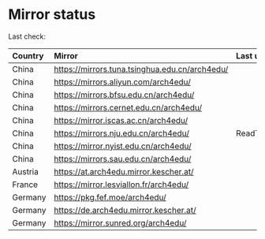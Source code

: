 <script src="./time.js"></script>
# Mirror status
Last check: <script type="text/javascript">localize(1702379727.368387);</script>

|Country|Mirror|Last update|
|:------|:-----|:----------|
|China|https://mirrors.tuna.tsinghua.edu.cn/arch4edu/|<script type="text/javascript">localize(1702362809);</script>|
|China|https://mirrors.aliyun.com/arch4edu/|<script type="text/javascript">localize(1702319565);</script>|
|China|https://mirrors.bfsu.edu.cn/arch4edu/|<script type="text/javascript">localize(1702362809);</script>|
|China|https://mirrors.cernet.edu.cn/arch4edu/|<script type="text/javascript">localize(1702362809);</script>|
|China|https://mirror.iscas.ac.cn/arch4edu/|<script type="text/javascript">localize(1702319565);</script>|
|China|https://mirrors.nju.edu.cn/arch4edu/|ReadTimeout|
|China|https://mirror.nyist.edu.cn/arch4edu/|<script type="text/javascript">localize(1702319565);</script>|
|China|https://mirrors.sau.edu.cn/arch4edu/|<script type="text/javascript">localize(1702362809);</script>|
|Austria|https://at.arch4edu.mirror.kescher.at/|<script type="text/javascript">localize(1702362809);</script>|
|France|https://mirror.lesviallon.fr/arch4edu/|<script type="text/javascript">localize(1702319565);</script>|
|Germany|https://pkg.fef.moe/arch4edu/|<script type="text/javascript">localize(1702362809);</script>|
|Germany|https://de.arch4edu.mirror.kescher.at/|<script type="text/javascript">localize(1702362809);</script>|
|Germany|https://mirror.sunred.org/arch4edu/|<script type="text/javascript">localize(1702362809);</script>|

<script src="./tablefilter/tablefilter.js"></script>
<script src="./table.js"></script>